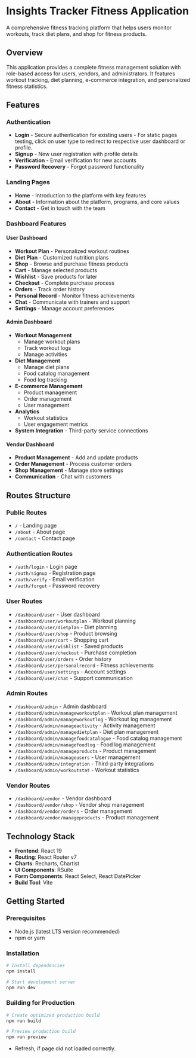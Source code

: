 # Insights Tracker Fitness Application

A comprehensive fitness tracking platform that helps users monitor workouts, track diet plans, and shop for fitness products.

## Overview

This application provides a complete fitness management solution with role-based access for users, vendors, and administrators. It features workout tracking, diet planning, e-commerce integration, and personalized fitness statistics.

## Features

### Authentication

- **Login** - Secure authentication for existing users - For static pages testing, click on user type to redirect to respective user dashboard or profile.
- **Signup** - New user registration with profile details
- **Verification** - Email verification for new accounts
- **Password Recovery** - Forgot password functionality

### Landing Pages

- **Home** - Introduction to the platform with key features
- **About** - Information about the platform, programs, and core values
- **Contact** - Get in touch with the team

### Dashboard Features

#### User Dashboard

- **Workout Plan** - Personalized workout routines
- **Diet Plan** - Customized nutrition plans
- **Shop** - Browse and purchase fitness products
- **Cart** - Manage selected products
- **Wishlist** - Save products for later
- **Checkout** - Complete purchase process
- **Orders** - Track order history
- **Personal Record** - Monitor fitness achievements
- **Chat** - Communicate with trainers and support
- **Settings** - Manage account preferences

#### Admin Dashboard

- **Workout Management**
  - Manage workout plans
  - Track workout logs
  - Manage activities
- **Diet Management**
  - Manage diet plans
  - Food catalog management
  - Food log tracking
- **E-commerce Management**
  - Product management
  - Order management
  - User management
- **Analytics**
  - Workout statistics
  - User engagement metrics
- **System Integration** - Third-party service connections

#### Vendor Dashboard

- **Product Management** - Add and update products
- **Order Management** - Process customer orders
- **Shop Management** - Manage store settings
- **Communication** - Chat with customers

## Routes Structure

### Public Routes

- `/` - Landing page
- `/about` - About page
- `/contact` - Contact page

### Authentication Routes

- `/auth/login` - Login page
- `/auth/signup` - Registration page
- `/auth/verify` - Email verification
- `/auth/forgot` - Password recovery

### User Routes

- `/dashboard/user` - User dashboard
- `/dashboard/user/workoutplan` - Workout planning
- `/dashboard/user/dietplan` - Diet planning
- `/dashboard/user/shop` - Product browsing
- `/dashboard/user/cart` - Shopping cart
- `/dashboard/user/wishlist` - Saved products
- `/dashboard/user/checkout` - Purchase completion
- `/dashboard/user/orders` - Order history
- `/dashboard/user/personalrecord` - Fitness achievements
- `/dashboard/user/settings` - Account settings
- `/dashboard/user/chat` - Support communication

### Admin Routes

- `/dashboard/admin` - Admin dashboard
- `/dashboard/admin/manageworkoutplan` - Workout plan management
- `/dashboard/admin/manageworkoutlog` - Workout log management
- `/dashboard/admin/manageactivity` - Activity management
- `/dashboard/admin/managedietplan` - Diet plan management
- `/dashboard/admin/managefoodcatalogue` - Food catalog management
- `/dashboard/admin/managefoodlog` - Food log management
- `/dashboard/admin/manageproducts` - Product management
- `/dashboard/admin/manageusers` - User management
- `/dashboard/admin/integration` - Third-party integrations
- `/dashboard/admin/workoutstat` - Workout statistics

### Vendor Routes

- `/dashboard/vendor` - Vendor dashboard
- `/dashboard/vendor/shop` - Vendor shop management
- `/dashboard/vendor/orders` - Order management
- `/dashboard/vendor/manageproducts` - Product management

## Technology Stack

- **Frontend**: React 19
- **Routing**: React Router v7
- **Charts**: Recharts, Chartist
- **UI Components**: RSuite
- **Form Components**: React Select, React DatePicker
- **Build Tool**: Vite

## Getting Started

### Prerequisites

- Node.js (latest LTS version recommended)
- npm or yarn

### Installation

```bash
# Install dependencies
npm install

# Start development server
npm run dev
```

### Building for Production

```bash
# Create optimized production build
npm run build

# Preview production build
npm run preview
```

* Refresh, if page did not loaded correctly.
